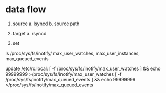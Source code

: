 

data flow
=========

1. source
    a. lsyncd
    b. source path

2. target
    a. rsyncd

3. set

 ls /proc/sys/fs/inotify/
 	max_user_watches, max_user_instances, max_queued_events 

 update /etc/rc.local:
 [ -f /proc/sys/fs/inotify/max_user_watches ]  && echo 99999999 >/proc/sys/fs/inotify/max_user_watches
 [ -f /proc/sys/fs/inotify/max_queued_events ] && echo 99999999 >/proc/sys/fs/inotify/max_queued_events

